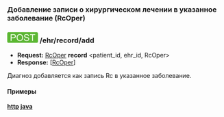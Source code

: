 ### Добавление записи о хирургическом лечении в указанное заболевание (RcOper)

### ![POST](../../../../../img/post.png) /ehr/record/add
* **Request:** [RcOper](../../../../../types/types.md#Rc.RcOper) **record** <patient_id, ehr_id, RcOper>
* **Response:** [[RcOper](../../../../../types/types.md#Rc.RcOper)]

Диагноз добавляется как запись Rc в указанное заболевание.

#### Примеры
**[http](../examples/RcOper/add.md) [java](../examples/RcOper/addJava.md)**
